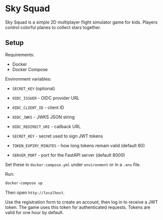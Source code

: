 # Sky Squad

Sky Squad is a simple 2D multiplayer flight simulator game for kids. Players control colorful planes to collect stars together.

## Setup

Requirements:
- Docker
- Docker Compose

Environment variables:

- `SECRET_KEY` (optional)
- `OIDC_ISSUER` - OIDC provider URL
- `OIDC_CLIENT_ID` - client ID
- `OIDC_JWKS` - JWKS JSON string
- `OIDC_REDIRECT_URI` - callback URL

- `SECRET_KEY` - secret used to sign JWT tokens
- `TOKEN_EXPIRY_MINUTES` - how long tokens remain valid (default 60)
- `SERVER_PORT` - port for the FastAPI server (default 8000)

Set these in `docker-compose.yml` under `environment` or in a `.env` file.


Run:
```bash
docker-compose up
```
Then open `http://localhost`.

Use the registration form to create an account, then log in to receive a JWT
token. The game uses this token for authenticated requests. Tokens are valid for
one hour by default.

